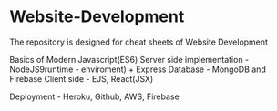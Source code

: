 # Website-Development
The repository is designed for cheat sheets of Website Development

Basics of Modern Javascript(ES6)
Server side implementation - NodeJS9runtime - enviroment) + Express
Database - MongoDB and Firebase
Client side - EJS, React(JSX)

Deployment - Heroku, Github, AWS, Firebase
